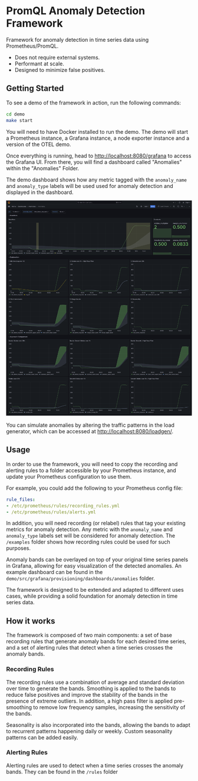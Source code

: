# PromQL Anomaly Detection Framework

Framework for anomaly detection in time series data using Prometheus/PromQL.

  - Does not require external systems.
  - Performant at scale.
  - Designed to minimize false positives.


## Getting Started

To see a demo of the framework in action, run the following commands:

```bash
cd demo
make start
```

You will need to have Docker installed to run the demo.  The demo will start a Prometheus instance, a Grafana instance, a node exporter instance and a version of the OTEL demo.

Once everything is running, head to [http://localhost:8080/grafana](http://localhost:8080/grafana) to access the Grafana UI. From there, you will find a dashboard called "Anomalies" within the "Anomalies" Folder.

The demo dashboard shows how any metric tagged with the `anomaly_name` and `anomaly_type` labels will be used used for anomaly detection and displayed in the dashboard.

<p align="center"><img src="docs/sources/assets/dashboard.png" alt="Anomalies Dashboard"></p>

You can simulate anomalies by altering the traffic patterns in the load generator, which can be accessed at [http://localhost:8080/loadgen/](http://localhost:8080/loadgen/).

## Usage

In order to use the framework, you will need to copy the recording and alerting rules to a folder accessible by your Prometheus instance, and update
your Prometheus configuration to use them.

For example, you could add the following to your Prometheus config file:

```yaml
rule_files:
- /etc/prometheus/rules/recording_rules.yml
- /etc/prometheus/rules/alerts.yml
```

In addition, you will need recording (or relabel) rules that tag your existing metrics for anomaly detection. Any metric with the `anomaly_name` and `anomaly_type` labels set will be considered for anomaly detection. The `/examples` folder shows how recording rules could be used for such purposes.

Anomaly bands can be overlayed on top of your original time series panels in Grafana, allowing for easy visualization of the detected anomalies. An example dashboard can be found in the `demo/src/grafana/provisioning/dashboards/anomalies` folder.

The framework is designed to be extended and adapted to different uses cases, while providing a solid foundation for anomaly detection in time series data.

## How it works

The framework is composed of two main components: a set of base recording rules that generate anomaly bands for each desired time series, and a set of alerting rules that detect when a time series crosses the anomaly bands.

### Recording Rules

The recording rules use a combination of average and standard deviation over time to generate the bands. Smoothing is applied to the bands to reduce false positives and improve the stability of the bands in the presence of extreme outliers. In addition, a high pass filter is applied pre-smoothing to remove low frequency samples, increasing the sensitivity of the bands.

Seasonality is also incorporated into the bands, allowing the bands to adapt to recurrent patterns happening daily or weekly. Custom seasonality patterns can be added easily.

### Alerting Rules

Alerting rules are used to detect when a time series crosses the anomaly bands. They can be found in the `/rules` folder
